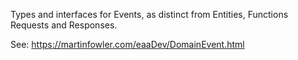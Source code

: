 Types and interfaces for Events, as distinct from Entities, Functions Requests and Responses.

See: https://martinfowler.com/eaaDev/DomainEvent.html